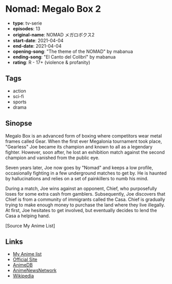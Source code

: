 # Nomad: Megalo Box 2

-   **type**: tv-serie
-   **episodes**: 13
-   **original-name**: NOMAD メガロボクス2
-   **start-date**: 2021-04-04
-   **end-date**: 2021-04-04
-   **opening-song**: "The theme of the NOMAD" by mabanua
-   **ending-song**: "El Canto del Colibrí" by mabanua
-   **rating**: R - 17+ (violence & profanity)

## Tags

-   action
-   sci-fi
-   sports
-   drama

## Sinopse

Megalo Box is an advanced form of boxing where competitors wear metal frames called Gear. When the first ever Megalonia tournament took place, "Gearless" Joe became its champion and known to all as a legendary fighter. However, soon after, he lost an exhibition match against the second champion and vanished from the public eye.

Seven years later, Joe now goes by "Nomad" and keeps a low profile, occasionally fighting in a few underground matches to get by. He is haunted by hallucinations and relies on a set of painkillers to numb his mind.

During a match, Joe wins against an opponent, Chief, who purposefully loses for some extra cash from gamblers. Subsequently, Joe discovers that Chief is from a community of immigrants called the Casa. Chief is gradually trying to make enough money to purchase the land where they live illegally. At first, Joe hesitates to get involved, but eventually decides to lend the Casa a helping hand.

[Source My Anime List]

## Links

-   [My Anime list](https://myanimelist.net/anime/40729/Nomad__Megalo_Box_2)
-   [Official Site](https://megalobox.com/)
-   [AnimeDB](http://anidb.info/perl-bin/animedb.pl?show=anime&aid=15271)
-   [AnimeNewsNetwork](http://www.animenewsnetwork.com/encyclopedia/anime.php?id=23970)
-   [Wikipedia](https://en.wikipedia.org/wiki/Megalo_Box#Anime)
